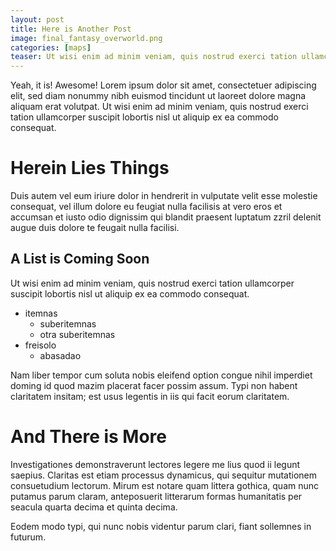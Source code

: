 ```yaml
---
layout: post
title: Here is Another Post
image: final_fantasy_overworld.png
categories: [maps]
teaser: Ut wisi enim ad minim veniam, quis nostrud exerci tation ullamcorper suscipit lobortis nisl ut aliquip ex ea commodo consequat.
---
```


Yeah, it is! Awesome! Lorem ipsum dolor sit amet, consectetuer adipiscing elit, sed diam nonummy nibh euismod tincidunt ut laoreet dolore magna aliquam erat volutpat. Ut wisi enim ad minim veniam, quis nostrud exerci tation ullamcorper suscipit lobortis nisl ut aliquip ex ea commodo consequat.

# Herein Lies Things

Duis autem vel eum iriure dolor in hendrerit in vulputate velit esse molestie consequat, vel illum dolore eu feugiat nulla facilisis at vero eros et accumsan et iusto odio dignissim qui blandit praesent luptatum zzril delenit augue duis dolore te feugait nulla facilisi.

## A List is Coming Soon

Ut wisi enim ad minim veniam, quis nostrud exerci tation ullamcorper suscipit lobortis nisl ut aliquip ex ea commodo consequat.

* itemnas
	* suberitemnas
	* otra suberitemnas
* freisolo
	* abasadao

Nam liber tempor cum soluta nobis eleifend option congue nihil imperdiet doming id quod mazim placerat facer possim assum. Typi non habent claritatem insitam; est usus legentis in iis qui facit eorum claritatem.

# And There is More

Investigationes demonstraverunt lectores legere me lius quod ii legunt saepius. Claritas est etiam processus dynamicus, qui sequitur mutationem consuetudium lectorum. Mirum est notare quam littera gothica, quam nunc putamus parum claram, anteposuerit litterarum formas humanitatis per seacula quarta decima et quinta decima.

Eodem modo typi, qui nunc nobis videntur parum clari, fiant sollemnes in futurum.
